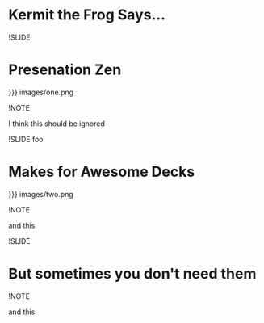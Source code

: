 # Kermit the Frog Says...

!SLIDE

# Presenation Zen

}}} images/one.png

!NOTE

I think this should be ignored

!SLIDE foo

# Makes for Awesome Decks

}}} images/two.png

!NOTE

and this

!SLIDE

# But sometimes you don't need them

!NOTE

and this
